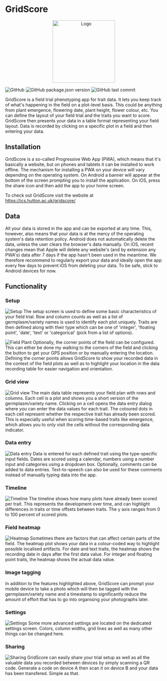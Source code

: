 # GridScore

<p align="center">
  <img src="https://raw.githubusercontent.com/cropgeeks/gridscore/master/public/img/gridscore2.svg?sanitize=true" width="200" alt="Logo">
</p>

![GitHub](https://img.shields.io/github/license/cropgeeks/gridscore)
![GitHub package.json version](https://img.shields.io/github/package-json/v/cropgeeks/gridscore)
![GitHub last commit](https://img.shields.io/github/last-commit/cropgeeks/gridscore)

GridScore is a field trial phenotyping app for trait data. It lets you keep track of what's happening in the field on a plot-level basis. This could be anything from plant emergence, flowering date, plant height, flower colour, etc. You can define the layout of your field trial and the traits you want to score. GridScore then presents your data in a table format representing your field layout. Data is recorded by clicking on a specific plot in a field and then entering your data.

## Installation
GridScore is a so-called Progressive Web App (PWA), which means that it's basically a website, but on phones and tablets it can be installed to work offline. The mechanism for installing a PWA on your device will vary depending on the operating system. On Android a banner will appear at the bottom of the screen prompting you to install the application. On iOS, press the share icon and then add the app to your home screen.

To check out GridScore visit the website at https://ics.hutton.ac.uk/gridscore/

## Data
All your data is stored in the app and can be exported at any time. This, however, also means that your data is at the mercy of the operating system's data retention policy. Android does not automatically delete the data, unless the user clears the browser's data manually. On iOS, recent changes mean that Apple will delete any website's (and by extension any PWA's) data after 7 days if the app hasn't been used in the meantime. We therefore recommend to regularly export your data and ideally open the app every few days to prevent iOS from deleting your data. To be safe, stick to Android devices for now.

## Functionality

### Setup
![](https://raw.githubusercontent.com/cropgeeks/gridscore/master/public/img/screenshot-setup.png "Setup")
The setup screen is used to define some basic characteristics of your field trial. Row and column counts as well as a list of germplasm/variety names is used to identify each plot uniquely. Traits are then defined along with their type which can be one of 'integer', 'floating point', 'date', 'text' or 'categorical' (pick from a list of options).

![](https://raw.githubusercontent.com/cropgeeks/gridscore/master/public/img/screenshot-field-map.png "Field Plant")
Optionally, the corner points of the field can be configured. This can either be done my walking to the corners of the field and clicking the button to get your GPS position or by manually entering the location. Defining the corner points allows GridScore to show your recorded data in the context of the field plots as well as to highlight your location in the data recording table for easier navigation and orientation.


### Grid view
![](https://raw.githubusercontent.com/cropgeeks/gridscore/master/public/img/screenshot-grid.png "Grid view")
The main data table represents your field plan with rows and columns. Each cell is a plot and shows you a short version of the germplasm/variety name. Clicking on a cell opens the data entry dialog where you can enter the data values for each trait. The coloured dots in each cell represent whether the respective trait has already been scored. This is especially useful when scoring time-based traits like emergence, which allows you to only visit the cells without the corresponding data indicator.

### Data entry
![](https://raw.githubusercontent.com/cropgeeks/gridscore/master/public/img/screenshot-data-entry.png "Data entry")
Data is entered for each defined trait using the type-specific input fields. Dates are scored using a calendar, numbers using a number input and categories using a dropdown box.
Optionally, comments can be added to data entries. Text-to-speech can also be used for these comments instead of manually typing data into the app.

### Timeline
![](https://raw.githubusercontent.com/cropgeeks/gridscore/master/public/img/screenshot-timeline.png "Timeline")
The timeline shows how many plots have already been scored per trait. This represents the development over time, and can highlight differences in traits or time offsets between traits. The y axis ranges from 0 to 100 percent of scored plots.

### Field heatmap
![](https://raw.githubusercontent.com/cropgeeks/gridscore/master/public/img/screenshot-heatmap.png "Heatmap")
Sometimes there are factors that can affect certain parts of the field. The heatmap plot shows your data in a colour-coded way to highlight possible localised artifacts. For date and text traits, the heatmap shows the recording date in days after the first data value. For integer and floating point traits, the heatmap shows the actual data value.

### Image tagging
In addition to the features highlighted above, GridScore can prompt your mobile device to take a photo which will then be tagged with the germplasm/variety name and a timestamp to significantly reduce the amount of effort that has to go into organising your photographs later.

### Settings
![](https://raw.githubusercontent.com/cropgeeks/gridscore/master/public/img/screenshot-settings.png "Settings")
Some more advanced settings are located on the dedicated settings screen. Colors, column widths, grid lines as well as many other things can be changed here.

### Sharing
![](https://raw.githubusercontent.com/cropgeeks/gridscore/master/public/img/screenshot-sharing.png "Sharing")
GridScore can easily share your trial setup as well as all the valuable data you recorded between devices by simply scanning a QR code. Generate a code on device A then scan it on device B and your data has been transfered. Simple as that.